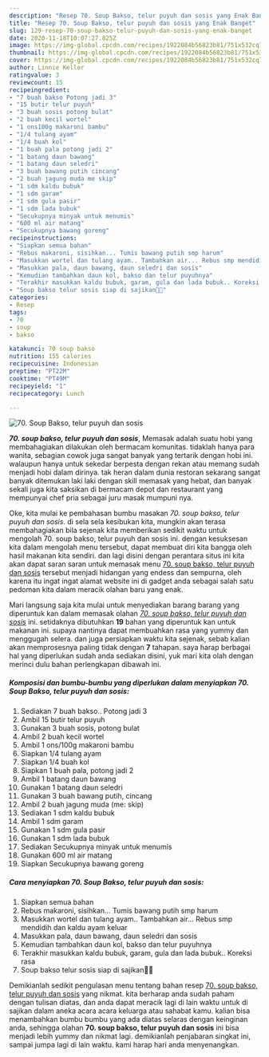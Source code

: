 ```yaml
---
description: "Resep 70. Soup Bakso, telur puyuh dan sosis yang Enak Banget"
title: "Resep 70. Soup Bakso, telur puyuh dan sosis yang Enak Banget"
slug: 129-resep-70-soup-bakso-telur-puyuh-dan-sosis-yang-enak-banget
date: 2020-11-18T10:07:27.825Z
image: https://img-global.cpcdn.com/recipes/1922084b56823b81/751x532cq70/70-soup-bakso-telur-puyuh-dan-sosis-foto-resep-utama.jpg
thumbnail: https://img-global.cpcdn.com/recipes/1922084b56823b81/751x532cq70/70-soup-bakso-telur-puyuh-dan-sosis-foto-resep-utama.jpg
cover: https://img-global.cpcdn.com/recipes/1922084b56823b81/751x532cq70/70-soup-bakso-telur-puyuh-dan-sosis-foto-resep-utama.jpg
author: Linnie Keller
ratingvalue: 3
reviewcount: 15
recipeingredient:
- "7 buah bakso Potong jadi 3"
- "15 butir telur puyuh"
- "3 buah sosis potong bulat"
- "2 buah kecil wortel"
- "1 ons100g makaroni bambu"
- "1/4 tulang ayam"
- "1/4 buah kol"
- "1 buah pala potong jadi 2"
- "1 batang daun bawang"
- "1 batang daun seledri"
- "3 buah bawang putih cincang"
- "2 buah jagung muda me skip"
- "1 sdm kaldu bubuk"
- "1 sdm garam"
- "1 sdm gula pasir"
- "1 sdm lada bubuk"
- "Secukupnya minyak untuk menumis"
- "600 ml air matang"
- "Secukupnya bawang goreng"
recipeinstructions:
- "Siapkan semua bahan"
- "Rebus makaroni, sisihkan... Tumis bawang putih smp harum"
- "Masukkan wortel dan tulang ayam.. Tambahkan air... Rebus smp mendidih dan kaldu ayam keluar"
- "Masukkan pala, daun bawang, daun seledri dan sosis"
- "Kemudian tambahkan daun kol, bakso dan telur puyuhnya"
- "Terakhir masukkan kaldu bubuk, garam, gula dan lada bubuk.. Koreksi rasa"
- "Soup bakso telur sosis siap di sajikan🤗🤗"
categories:
- Resep
tags:
- 70
- soup
- bakso

katakunci: 70 soup bakso 
nutrition: 155 calories
recipecuisine: Indonesian
preptime: "PT22M"
cooktime: "PT49M"
recipeyield: "1"
recipecategory: Lunch

---
```



![70. Soup Bakso, telur puyuh dan sosis](https://img-global.cpcdn.com/recipes/1922084b56823b81/751x532cq70/70-soup-bakso-telur-puyuh-dan-sosis-foto-resep-utama.jpg)

<b><i>70. soup bakso, telur puyuh dan sosis</i></b>, Memasak adalah suatu hobi yang membahagiakan dilakukan oleh bermacam komunitas. tidaklah hanya para wanita, sebagian cowok juga sangat banyak yang tertarik dengan hobi ini. walaupun hanya untuk sekedar berpesta dengan rekan atau memang sudah menjadi hobi dalam dirinya. tak heran dalam dunia restoran sekarang sangat banyak ditemukan laki laki dengan skill memasak yang hebat, dan banyak sekali juga kita saksikan di bermacam depot dan restaurant yang mempunyai chef pria sebagai juru masak mumpuni nya.



Oke, kita mulai ke pembahasan bumbu masakan <i>70. soup bakso, telur puyuh dan sosis</i>. di sela sela kesibukan kita, mungkin akan terasa membahagiakan bila sejenak kita memberikan sedikit waktu untuk mengolah 70. soup bakso, telur puyuh dan sosis ini. dengan kesuksesan kita dalam mengolah menu tersebut, dapat membuat diri kita bangga oleh hasil makanan kita sendiri. dan lagi disini dengan perantara situs ini kita akan dapat saran saran untuk memasak menu <u>70. soup bakso, telur puyuh dan sosis</u> tersebut menjadi hidangan yang endess dan sempurna, oleh karena itu ingat ingat alamat website ini di gadget anda sebagai salah satu pedoman kita dalam meracik olahan baru yang enak.


Mari langsung saja kita mulai untuk menyediakan barang barang yang diperuntuk kan dalam memasak olahan <u><i>70. soup bakso, telur puyuh dan sosis</i></u> ini. setidaknya dibutuhkan <b>19</b> bahan yang diperuntuk kan untuk makanan ini. supaya nantinya dapat membuahkan rasa yang yummy dan menggugah selera. dan juga persiapkan waktu kita sejenak, sebab kalian akan memprosesnya paling tidak dengan <b>7</b> tahapan. saya harap berbagai hal yang diperlukan sudah anda sediakan disini, yuk mari kita olah dengan merinci dulu bahan perlengkapan dibawah ini.

<!--inarticleads1-->

##### Komposisi dan bumbu-bumbu yang diperlukan dalam menyiapkan 70. Soup Bakso, telur puyuh dan sosis:

1. Sediakan 7 buah bakso.. Potong jadi 3
1. Ambil 15 butir telur puyuh
1. Gunakan 3 buah sosis, potong bulat
1. Ambil 2 buah kecil wortel
1. Ambil 1 ons/100g makaroni bambu
1. Siapkan 1/4 tulang ayam
1. Siapkan 1/4 buah kol
1. Siapkan 1 buah pala, potong jadi 2
1. Ambil 1 batang daun bawang
1. Gunakan 1 batang daun seledri
1. Gunakan 3 buah bawang putih, cincang
1. Ambil 2 buah jagung muda (me: skip)
1. Sediakan 1 sdm kaldu bubuk
1. Ambil 1 sdm garam
1. Gunakan 1 sdm gula pasir
1. Gunakan 1 sdm lada bubuk
1. Sediakan Secukupnya minyak untuk menumis
1. Gunakan 600 ml air matang
1. Siapkan Secukupnya bawang goreng




<!--inarticleads2-->

##### Cara menyiapkan 70. Soup Bakso, telur puyuh dan sosis:

1. Siapkan semua bahan
1. Rebus makaroni, sisihkan... Tumis bawang putih smp harum
1. Masukkan wortel dan tulang ayam.. Tambahkan air... Rebus smp mendidih dan kaldu ayam keluar
1. Masukkan pala, daun bawang, daun seledri dan sosis
1. Kemudian tambahkan daun kol, bakso dan telur puyuhnya
1. Terakhir masukkan kaldu bubuk, garam, gula dan lada bubuk.. Koreksi rasa
1. Soup bakso telur sosis siap di sajikan🤗🤗




Demikianlah sedikit pengulasan menu tentang bahan resep <u>70. soup bakso, telur puyuh dan sosis</u> yang nikmat. kita berharap anda sudah paham dengan tulisan diatas, dan anda dapat meracik lagi di lain waktu untuk di sajikan dalam aneka acara acara keluarga atau sahabat kamu. kalian bisa menambahkan bumbu bumbu yang ada diatas selaras dengan keinginan anda, sehingga olahan <b>70. soup bakso, telur puyuh dan sosis</b> ini bisa menjadi lebih yummy dan nikmat lagi. demikianlah penjabaran singkat ini, sampai jumpa lagi di lain waktu. kami harap hari anda menyenangkan.
